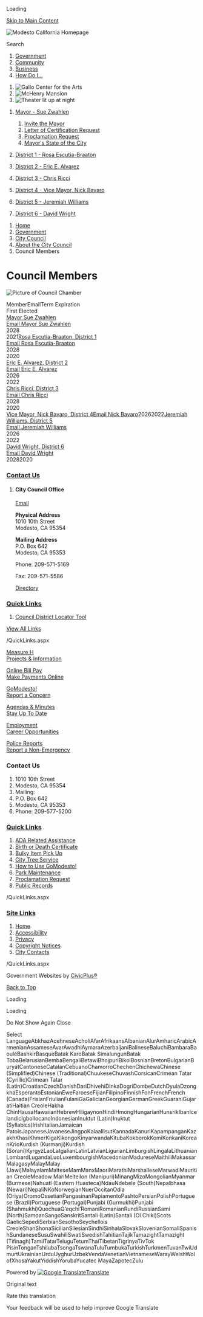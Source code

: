 Loading

[Skip to Main Content](https://www.modestogov.com/706/Council-Members/)

![Modesto California Homepage](https://www.modestogov.com/ImageRepository/Document?documentID=22610)

Search

1. [Government](https://www.modestogov.com/27/Government)
2. [Community](https://www.modestogov.com/944/Community)
3. [Business](https://www.modestogov.com/35/Business)
4. [How Do I...](https://www.modestogov.com/9/How-Do-I)

<!--THE END-->

1. ![Gallo Center for the Arts](https://www.modestogov.com/ImageRepository/Document?documentID=22649 "Gallo Center for the Arts")
2. ![McHenry Mansion](https://www.modestogov.com/ImageRepository/Document?documentID=22650 "McHenry Mansion")
3. ![Theater lit up at night](https://www.modestogov.com/ImageRepository/Document?documentID=22651 "Theater lit up at night")

<!--THE END-->

1. [Mayor - Sue Zwahlen](https://www.modestogov.com/717/Mayor---Sue-Zwahlen)
   
   1. [Invite the Mayor](https://www.modestogov.com/1732/Invite-the-Mayor)
   2. [Letter of Certification Request](https://www.modestogov.com/FormCenter/Boards-Commissions-8/Official-Document-Request-85)
   3. [Proclamation Request](https://www.modestogov.com/FormCenter/Boards-Commissions-8/Proclamation-Request-84)
   4. [Mayor's State of the City](https://www.modestogov.com/2938/Mayors-State-of-the-City)
2. [District 1 - Rosa Escutia-Braaton](https://www.modestogov.com/719/District-1---Rosa-Escutia-Braaton)
3. [District 2 - Eric E. Alvarez](https://www.modestogov.com/724/District-2---Eric-E-Alvarez)
4. [District 3 - Chris Ricci](https://www.modestogov.com/730/District-3---Chris-Ricci)
5. [District 4 - Vice Mayor, Nick Bavaro](https://www.modestogov.com/731/District-4---Vice-Mayor-Nick-Bavaro)
6. [District 5 - Jeremiah Williams](https://www.modestogov.com/734/District-5---Jeremiah-Williams)
7. [District 6 - David Wright](https://www.modestogov.com/739/District-6---David-Wright)

<!--THE END-->

1. [Home](https://www.modestogov.com)
2. [Government](https://www.modestogov.com/27/Government)
3. [City Council](https://www.modestogov.com/659/City-Council)
4. [About the City Council](https://www.modestogov.com/664/About-the-City-Council)
5. Council Members

# Council Members

![Picture of Council Chamber](https://www.modestogov.com/ImageRepository/Document?documentID=10488 "Picture of Council Chamber")

MemberEmailTerm Expiration  
First Elected  
[Mayor Sue Zwahlen](https://www.modestogov.com/717)  
[Email Mayor Sue Zwahlen](mailto:mayor@modestogov.com)  
2028  
2021[Rosa Escutia-Braaton, District 1](https://www.modestogov.com/719/District-1)  
[Email Rosa Escutia-Braaton](mailto:rescutiabraaton@modestogov.com)  
2028  
2020  
[Eric E. Alvarez, District 2](https://www.modestogov.com/724/District-2---Eric-E-Alvarez)  
[Email Eric E. Alvarez](mailto:ealvarez@modestogov.com)  
2026  
2022  
[Chris Ricci, District 3](https://www.modestogov.com/730/District-3)  
[Email Chris Ricci](mailto:cricci@modestogov.com)  
2028  
2020  
[Vice Mayor, Nick Bavaro, District 4](https://www.modestogov.com/731/District-4---Nick-Bavaro)[Email Nick Bavaro](mailto:nbavaro@modestogov.com)20262022[Jeremiah Williams, District 5](https://www.modestogov.com/734/District-5---Jeremiah-Williams)  
[Email Jeremiah Williams](mailto:jwilliams@modestogov.com)  
2026  
2022  
[David Wright, District 6](https://www.modestogov.com/739/District-6)  
[Email David Wright](mailto:dawright@modestogov.com)  
20282020

### [Contact Us](https://www.modestogov.com/Directory.aspx)

1. #### City Council Office
   
   [Email](mailto:council@modestogov.com)
   
   **Physical Address**  
   1010 10th Street  
   Modesto, CA 95354
   
   **Mailing Address**  
   P.O. Box 642  
   Modesto, CA 95353
   
   Phone: 209-571-5169
   
   Fax: 209-571-5586
   
   [Directory](https://www.modestogov.com/directory.aspx?did=50)

### [Quick Links](https://www.modestogov.com/QuickLinks.aspx?CID=42)

1. [Council District Locator Tool](https://modestogov.maps.arcgis.com/apps/webappviewer/index.html?id=edadef9ccdce4095bbaff859fcb3d4ba)

[View All Links](https://www.modestogov.com/QuickLinks.aspx?CID=42)

/QuickLinks.aspx

[Measure H  
Projects &amp; Information](https://www.modestogov.com/3031/Paid-for-by-Measure-H)

[Online Bill Pay  
Make Payments Online](https://www.modestogov.com/1069/Pay)

[GoModesto!  
Report a Concern](https://www.modestogov.com/1954/Make-a-Request-GoModesto)

[Agendas &amp; Minutes  
Stay Up To Date](https://www.modestogov.com/749/City-Council-Agendas-Minutes)

[Employment  
Career Opportunities](https://www.modestogov.com/343/Employment)

[Police Reports  
Report a Non-Emergency](https://www.modestogov.com/1169/File-a-Non-Emergency-Police-Report)

### Contact Us

1. 1010 10th Street
2. Modesto, CA 95354
3. Mailing:
4. P.O. Box 642
5. Modesto, CA 95353
6. Phone: 209-577-5200

### [Quick Links](https://www.modestogov.com/QuickLinks.aspx?CID=93)

1. [ADA Related Assistance](https://iframe.publicstuff.com/)
2. [Birth or Death Certificate](https://www.modestogov.com/869/Birth-Death-Certificates-PDF)
3. [Bulky Item Pick Up](https://www.modestogov.com/373/Bulky-Item-Pick-Up)
4. [City Tree Service](https://iframe.publicstuff.com/)
5. [How to Use GoModesto!](https://www.modestogov.com/1954/Make-a-Request-GoModesto)
6. [Park Maintenance](https://iframe.publicstuff.com/)
7. [Proclamation Request](https://www.modestogov.com/1728/Proclamation-Request)
8. [Public Records](https://www.modestogov.com/455/Public-Records-Information)

/QuickLinks.aspx

### [Site Links](https://www.modestogov.com/QuickLinks.aspx?CID=11)

1. [Home](https://www.modestogov.com)
2. [Accessibility](https://www.modestogov.com/Accessibility)
3. [Privacy](https://www.modestogov.com/privacy)
4. [Copyright Notices](https://www.modestogov.com/site/copyright)
5. [City Contacts](https://www.modestogov.com/directory.aspx)

/QuickLinks.aspx

Government Websites by [CivicPlus®](https://connect.civicplus.com/referral)

[Back to Top](https://www.modestogov.com/706/Council-Members)

Loading

Loading

Do Not Show Again Close

Select LanguageAbkhazAcehneseAcholiAfarAfrikaansAlbanianAlurAmharicArabicArmenianAssameseAvarAwadhiAymaraAzerbaijaniBalineseBaluchiBambaraBaouléBashkirBasqueBatak KaroBatak SimalungunBatak TobaBelarusianBembaBengaliBetawiBhojpuriBikolBosnianBretonBulgarianBuryatCantoneseCatalanCebuanoChamorroChechenChichewaChinese (Simplified)Chinese (Traditional)ChuukeseChuvashCorsicanCrimean Tatar (Cyrillic)Crimean Tatar (Latin)CroatianCzechDanishDariDhivehiDinkaDogriDombeDutchDyulaDzongkhaEsperantoEstonianEweFaroeseFijianFilipinoFinnishFonFrenchFrench (Canada)FrisianFriulianFulaniGaGalicianGeorgianGermanGreekGuaraniGujaratiHaitian CreoleHakha ChinHausaHawaiianHebrewHiligaynonHindiHmongHungarianHunsrikIbanIcelandicIgboIlocanoIndonesianInuktut (Latin)Inuktut (Syllabics)IrishItalianJamaican PatoisJapaneseJavaneseJingpoKalaallisutKannadaKanuriKapampanganKazakhKhasiKhmerKigaKikongoKinyarwandaKitubaKokborokKomiKonkaniKoreanKrioKurdish (Kurmanji)Kurdish (Sorani)KyrgyzLaoLatgalianLatinLatvianLigurianLimburgishLingalaLithuanianLombardLugandaLuoLuxembourgishMacedonianMadureseMaithiliMakassarMalagasyMalayMalay (Jawi)MalayalamMalteseMamManxMaoriMarathiMarshalleseMarwadiMauritian CreoleMeadow MariMeiteilon (Manipuri)MinangMizoMongolianMyanmar (Burmese)Nahuatl (Eastern Huasteca)NdauNdebele (South)Nepalbhasa (Newari)NepaliNKoNorwegianNuerOccitanOdia (Oriya)OromoOssetianPangasinanPapiamentoPashtoPersianPolishPortuguese (Brazil)Portuguese (Portugal)Punjabi (Gurmukhi)Punjabi (Shahmukhi)QuechuaQʼeqchiʼRomaniRomanianRundiRussianSami (North)SamoanSangoSanskritSantali (Latin)Santali (Ol Chiki)Scots GaelicSepediSerbianSesothoSeychellois CreoleShanShonaSicilianSilesianSindhiSinhalaSlovakSlovenianSomaliSpanishSundaneseSusuSwahiliSwatiSwedishTahitianTajikTamazightTamazight (Tifinagh)TamilTatarTeluguTetumThaiTibetanTigrinyaTivTok PisinTonganTshilubaTsongaTswanaTuluTumbukaTurkishTurkmenTuvanTwiUdmurtUkrainianUrduUyghurUzbekVendaVenetianVietnameseWarayWelshWolofXhosaYakutYiddishYorubaYucatec MayaZapotecZulu

Powered by [![Google Translate](https://www.gstatic.com/images/branding/googlelogo/1x/googlelogo_color_42x16dp.png)Translate](https://translate.google.com)

Original text

Rate this translation

Your feedback will be used to help improve Google Translate